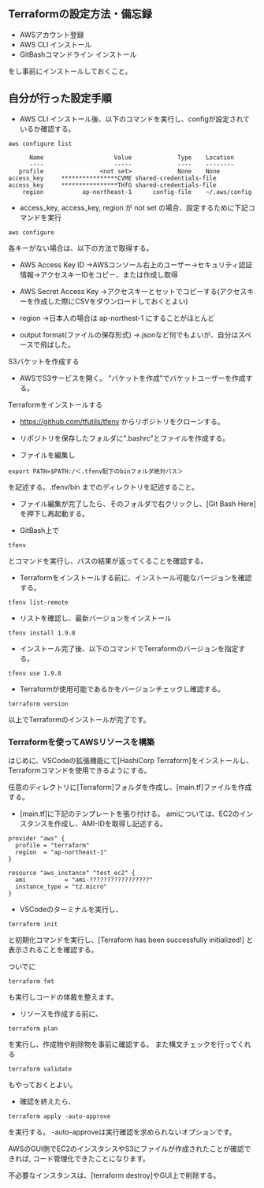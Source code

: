 ## Terraformの設定方法・備忘録

- AWSアカウント登録
- AWS CLI インストール
- GitBashコマンドライン インストール

をし事前にインストールしておくこと。

## 自分が行った設定手順

- AWS CLI インストール後、以下のコマンドを実行し、configが設定されているか確認する。

```console
aws configure list
```
```console
      Name                    Value             Type    Location
      ----                    -----             ----    --------
   profile                <not set>             None    None
access_key     ****************CVME shared-credentials-file
access_key     ****************THfG shared-credentials-file
    region           ap-northeast-1      config-file    ~/.aws/config
```

- access_key, access_key, region が not set の場合、設定するために下記コマンドを実行

```console
aws configure
```

各キーがない場合は、以下の方法で取得する。

- AWS Access Key ID
→AWSコンソール右上のユーザー→セキュリティ認証情報→アクセスキーIDをコピー、または作成し取得

- AWS Secret Access Key
→アクセスキーとセットでコピーする(アクセスキーを作成した際にCSVをダウンロードしておくとよい)

- region
→日本人の場合は ap-northest-1 にすることがほとんど

- output format(ファイルの保存形式)
→.jsonなど何でもよいが、自分はスペースで飛ばした。

S3バケットを作成する

- AWSでS3サービスを開く。 "バケットを作成"でバケットユーザーを作成する。

Terraformをインストールする

- https://github.com/tfutils/tfenv
からリポジトリをクローンする。

- リポジトリを保存したフォルダに".bashrc"とファイルを作成する。

- ファイルを編集し
```console
export PATH=$PATH:/＜.tfenv配下のbinフォルダ絶対パス＞
```
を記述する。.tfenv/bin までのディレクトリを記述すること。

- ファイル編集が完了したら、そのフォルダで右クリックし、[Git Bash Here]を押下し再起動する。

- GitBash上で
```console
tfenv
```
とコマンドを実行し、パスの結果が返ってくることを確認する。

- Terraformをインストールする前に、インストール可能なバージョンを確認する。
```console
tfenv list-remote
```

- リストを確認し、最新バージョンをインストール
```console
tfenv install 1.9.8
```

- インストール完了後、以下のコマンドでTerraformのバージョンを指定する。
```console
tfenv use 1.9.8
```

- Terraformが使用可能であるかをバージョンチェックし確認する。
```console
terraform version
```

以上でTerraformのインストールが完了です。

### Terraformを使ってAWSリソースを構築

はじめに、VSCodeの拡張機能にて[HashiCorp Terraform]をインストールし、
Terraformコマンドを使用できるようにする。

任意のディレクトリに[Terraform]フォルダを作成し、[main.tf]ファイルを作成する。

- [main.tf]に下記のテンプレートを張り付ける。
amiについては、EC2のインスタンスを作成し、AMI-IDを取得し記述する。

```console
provider "aws" {
  profile = "terraform"
  region  = "ap-northeast-1"
}

resource "aws_instance" "test_ec2" {
  ami           = "ami-?????????????????"
  instance_type = "t2.micro"
}
```

- VSCodeのターミナルを実行し、
```console
terraform init
```
と初期化コマンドを実行し、[Terraform has been successfully initialized!]
と表示されることを確認する。

ついでに
```console
terraform fmt
```
も実行しコードの体裁を整えます。

- リソースを作成する前に、
```console
terraform plan
```
を実行し、作成物や削除物を事前に確認する。
また構文チェックを行ってくれる
```console
terraform validate
```
もやっておくとよい。

- 確認を終えたら、
```console
terraform apply -auto-approve
```
を実行する。
-auto-approveは実行確認を求められないオプションです。

AWSのGUI側でEC2のインスタンスやS3にファイルが作成されたことが確認できれば,
コード管理化できたことになります。

不必要なインスタンスは、[terraform destroy]やGUI上で削除する。




